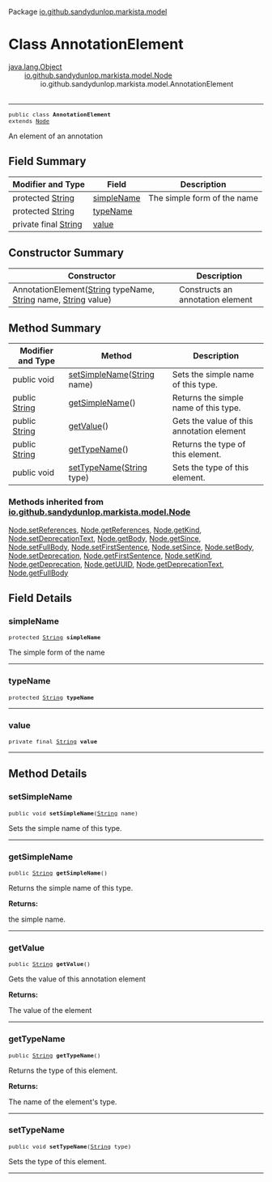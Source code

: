 Package [io.github.sandydunlop.markista.model](index.md)

# Class AnnotationElement
[java.lang.Object](https://docs.oracle.com/en/java/javase/24/docs/api/java.base/java/lang/Object.html)<br/>
        [io.github.sandydunlop.markista.model.Node](Node.md)<br/>
                io.github.sandydunlop.markista.model.AnnotationElement<br/>
<br/>

----

<span style="font-family: monospace; font-size: 80%;">public class __AnnotationElement__<br/>extends [Node](Node.md)
</span>

An element of an annotation


## Field Summary

| Modifier and Type                                                                                          | Field                     | Description                 |
|------------------------------------------------------------------------------------------------------------|---------------------------|-----------------------------|
| protected [String](https://docs.oracle.com/en/java/javase/24/docs/api/java.base/java/lang/String.html)     | [simpleName](#simplename) | The simple form of the name |
| protected [String](https://docs.oracle.com/en/java/javase/24/docs/api/java.base/java/lang/String.html)     | [typeName](#typename)     |                             |
| private final [String](https://docs.oracle.com/en/java/javase/24/docs/api/java.base/java/lang/String.html) | [value](#value)           |                             |



## Constructor Summary

| Constructor                                                                                                                                                                                                                                                                                                                     | Description                      |
|---------------------------------------------------------------------------------------------------------------------------------------------------------------------------------------------------------------------------------------------------------------------------------------------------------------------------------|----------------------------------|
| AnnotationElement([String](https://docs.oracle.com/en/java/javase/24/docs/api/java.base/java/lang/String.html) typeName, [String](https://docs.oracle.com/en/java/javase/24/docs/api/java.base/java/lang/String.html) name, [String](https://docs.oracle.com/en/java/javase/24/docs/api/java.base/java/lang/String.html) value) | Constructs an annotation element |



## Method Summary

| Modifier and Type                                                                                   | Method                                                                                                                             | Description                               |
|-----------------------------------------------------------------------------------------------------|------------------------------------------------------------------------------------------------------------------------------------|-------------------------------------------|
| public void                                                                                         | [setSimpleName](#setsimplename)([String](https://docs.oracle.com/en/java/javase/24/docs/api/java.base/java/lang/String.html) name) | Sets the simple name of this type.        |
| public [String](https://docs.oracle.com/en/java/javase/24/docs/api/java.base/java/lang/String.html) | [getSimpleName](#getsimplename)()                                                                                                  | Returns the simple name of this type.     |
| public [String](https://docs.oracle.com/en/java/javase/24/docs/api/java.base/java/lang/String.html) | [getValue](#getvalue)()                                                                                                            | Gets the value of this annotation element |
| public [String](https://docs.oracle.com/en/java/javase/24/docs/api/java.base/java/lang/String.html) | [getTypeName](#gettypename)()                                                                                                      | Returns the type of this element.         |
| public void                                                                                         | [setTypeName](#settypename)([String](https://docs.oracle.com/en/java/javase/24/docs/api/java.base/java/lang/String.html) type)     | Sets the type of this element.            |


### Methods inherited from [io.github.sandydunlop.markista.model.Node](Node.md)

[Node.setReferences](Node.md#setreferences), [Node.getReferences](Node.md#getreferences), [Node.getKind](Node.md#getkind), [Node.setDeprecationText](Node.md#setdeprecationtext), [Node.getBody](Node.md#getbody), [Node.getSince](Node.md#getsince), [Node.setFullBody](Node.md#setfullbody), [Node.setFirstSentence](Node.md#setfirstsentence), [Node.setSince](Node.md#setsince), [Node.setBody](Node.md#setbody), [Node.setDeprecation](Node.md#setdeprecation), [Node.getFirstSentence](Node.md#getfirstsentence), [Node.setKind](Node.md#setkind), [Node.getDeprecation](Node.md#getdeprecation), [Node.getUUID](Node.md#getuuid), [Node.getDeprecationText](Node.md#getdeprecationtext), [Node.getFullBody](Node.md#getfullbody)


## Field Details

### simpleName

<span style="font-family: monospace; font-size: 80%;">protected [String](https://docs.oracle.com/en/java/javase/24/docs/api/java.base/java/lang/String.html) __simpleName__</span>

The simple form of the name


---

### typeName

<span style="font-family: monospace; font-size: 80%;">protected [String](https://docs.oracle.com/en/java/javase/24/docs/api/java.base/java/lang/String.html) __typeName__</span>




---

### value

<span style="font-family: monospace; font-size: 80%;">private final [String](https://docs.oracle.com/en/java/javase/24/docs/api/java.base/java/lang/String.html) __value__</span>




---


## Method Details

### setSimpleName

<span style="font-family: monospace; font-size: 80%;">public void __setSimpleName__([String](https://docs.oracle.com/en/java/javase/24/docs/api/java.base/java/lang/String.html) name)</span>

Sets the simple name of this type.


---

### getSimpleName

<span style="font-family: monospace; font-size: 80%;">public [String](https://docs.oracle.com/en/java/javase/24/docs/api/java.base/java/lang/String.html) __getSimpleName__()</span>

Returns the simple name of this type.

**Returns:**

the simple name.


---

### getValue

<span style="font-family: monospace; font-size: 80%;">public [String](https://docs.oracle.com/en/java/javase/24/docs/api/java.base/java/lang/String.html) __getValue__()</span>

Gets the value of this annotation element

**Returns:**

The value of the element


---

### getTypeName

<span style="font-family: monospace; font-size: 80%;">public [String](https://docs.oracle.com/en/java/javase/24/docs/api/java.base/java/lang/String.html) __getTypeName__()</span>

Returns the type of this element.

**Returns:**

The name of the element's type.


---

### setTypeName

<span style="font-family: monospace; font-size: 80%;">public void __setTypeName__([String](https://docs.oracle.com/en/java/javase/24/docs/api/java.base/java/lang/String.html) type)</span>

Sets the type of this element.


---

